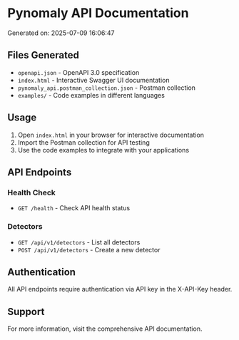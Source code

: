 # Pynomaly API Documentation

Generated on: 2025-07-09 16:06:47

## Files Generated

- `openapi.json` - OpenAPI 3.0 specification
- `index.html` - Interactive Swagger UI documentation
- `pynomaly_api.postman_collection.json` - Postman collection
- `examples/` - Code examples in different languages

## Usage

1. Open `index.html` in your browser for interactive documentation
2. Import the Postman collection for API testing
3. Use the code examples to integrate with your applications

## API Endpoints

### Health Check
- `GET /health` - Check API health status

### Detectors
- `GET /api/v1/detectors` - List all detectors
- `POST /api/v1/detectors` - Create a new detector

## Authentication

All API endpoints require authentication via API key in the X-API-Key header.

## Support

For more information, visit the comprehensive API documentation.
